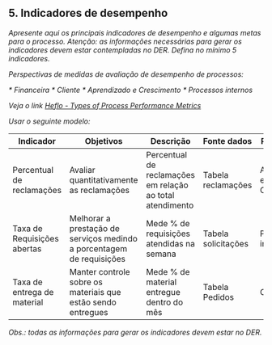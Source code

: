 ## 5. Indicadores de desempenho

_Apresente aqui os principais indicadores de desempenho e algumas metas para o processo. Atenção: as informações necessárias para gerar os indicadores devem estar contempladas no DER. Defina no mínimo 5 indicadores._

_Perspectivas de medidas de avaliação de desempenho de processos:_

_* Financeira_
_* Cliente_
_* Aprendizado e Crescimento_
_* Processos internos_

_Veja o link [Heflo - Types of Process Performance Metrics](https://www.heflo.com/blog/business-management/process-performance-metrics/)_

_Usar o seguinte modelo:_

| **Indicador** | **Objetivos** | **Descrição** | **Fonte dados** | **Perspectiva** |
| ---           | ---           | ---           | ---             | ---             |
| Percentual de reclamações | Avaliar quantitativamente as reclamações | Percentual de reclamações em relação ao total atendimento | Tabela reclamações | Aprendizado e Crescimento |
| Taxa de Requisições abertas | Melhorar a prestação de serviços medindo a porcentagem de requisições | Mede % de requisições atendidas na semana | Tabela solicitações | Processos internos |
| Taxa de entrega de material | Manter controle sobre os materiais que estão sendo entregues | Mede % de material entregue dentro do mês | Tabela Pedidos | Clientes |

_Obs.: todas as informações para gerar os indicadores devem estar no DER._
